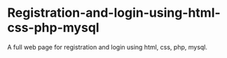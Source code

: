 # Registration-and-login-using-html-css-php-mysql
A full web page for registration and login using html, css, php, mysql.
